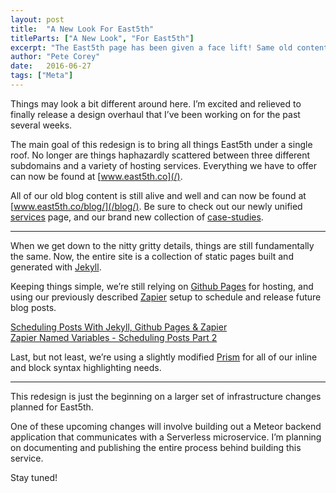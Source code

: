 ```yaml
---
layout: post
title:  "A New Look For East5th"
titleParts: ["A New Look", "For East5th"]
excerpt: "The East5th page has been given a face lift! Same old content, fresh new look."
author: "Pete Corey"
date:   2016-06-27
tags: ["Meta"]
---
```


Things may look a bit different around here. I’m excited and relieved to finally release a design overhaul that I’ve been working on for the past several weeks.

The main goal of this redesign is to bring all things East5th under a single roof. No longer are things haphazardly scattered between three different subdomains and a variety of hosting services. Everything we have to offer can now be found at [www.east5th.co](/).

All of our old blog content is still alive and well and can now be found at [www.east5th.co/blog/](/blog/). Be sure to check out our newly unified [services](/services) page, and our brand new collection of [case-studies](/our-work).

<hr/>

When we get down to the nitty gritty details, things are still fundamentally the same. Now, the entire site is a collection of static pages built and generated with [Jekyll](https://jekyllrb.com/).

Keeping things simple, we’re still relying on [Github Pages](https://pages.github.com/) for hosting, and using our previously described [Zapier](https://zapier.com/app/explore) setup to schedule and release future blog posts.

[Scheduling Posts With Jekyll, Github Pages & Zapier](/blog/2014/12/29/scheduling-posts-with-jekyll-github-pages-and-zapier/)<br/>
[Zapier Named Variables - Scheduling Posts Part 2](/blog/2015/01/05/zapier-named-variables-scheduling-posts-part-2/)

Last, but not least, we’re using a slightly modified [Prism](http://prismjs.com/index.html) for all of our inline and block syntax highlighting needs.

<hr/>

This redesign is just the beginning on a larger set of infrastructure changes planned for East5th.

One of these upcoming changes will involve building out a Meteor backend application that communicates with a Serverless microservice. I’m planning on documenting and publishing the entire process behind building this service.

Stay tuned!

